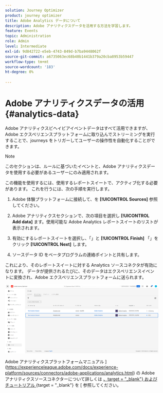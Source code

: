 ```yaml
---
solution: Journey Optimizer
product: journey optimizer
title: Adobe Analytics データについて
description: Adobe アナリティクスデータを活用する方法を学習します。
feature: Events
topic: Administration
role: Admin
level: Intermediate
exl-id: 9d842722-e5eb-4743-849d-b7ba9448062f
source-git-commit: a6735063ec68b40b1441b379a20cba8953b59447
workflow-type: tm+mt
source-wordcount: '183'
ht-degree: 0%

---
```


# Adobe アナリティクスデータの活用{#analytics-data}

Adobe アナリティクスビヘイビアイベントデータはすべて活用できますが、Adobe エクスペリエンスプラットフォームに取り込んでストリーミングを実行することで、journeys をトリガーしてユーザーの操作性を自動化することができます。

>[!NOTE]
>
>このセクションは、ルールに基づいたイベントと、Adobe アナリティクスデータを使用する必要があるユーザーにのみ適用されます。

この機能を使用するには、使用するレポートスイートで、アクティブ化する必要があります。 これを行うには、次の手順を実行します。

1. Adobe 体験プラットフォームに接続して、を **[!UICONTROL Sources]** 参照してください。
1. Adobe アナリティクスセクションで、次の項目を選択し **[!UICONTROL Add data]** ます。使用可能な Adobe Analytics レポートスイートのリストが表示されます。

1. 有効にするレポートスイートを選択し、「」と **[!UICONTROL Finish]** 「」をクリック **[!UICONTROL Next]** します。

1. ソースデータ ID をベータプログラムの連絡ポイントと共有します。

これにより、そのレポートスイートに対する Analytics ソースコネクタが有効になります。 データが提供されるたびに、そのデータはエクスペリエンスイベントに変換され、Adobe エクスペリエンスプラットフォームに送られます。

![](assets/jo-event9.png)

Adobe アナリティクスプラットフォームマニュアル ](https://experienceleague.adobe.com/docs/experience-platform/sources/connectors/adobe-applications/analytics.html) の Adobe アナリティクスソースコネクターについて詳しくは [ 、target = &quot;_blank&quot;} およびチュートリアル ](https://experienceleague.adobe.com/docs/experience-platform/sources/ui-tutorials/create/adobe-applications/analytics.html) {target = &quot;_blank&quot;} を [ 参照してください。
